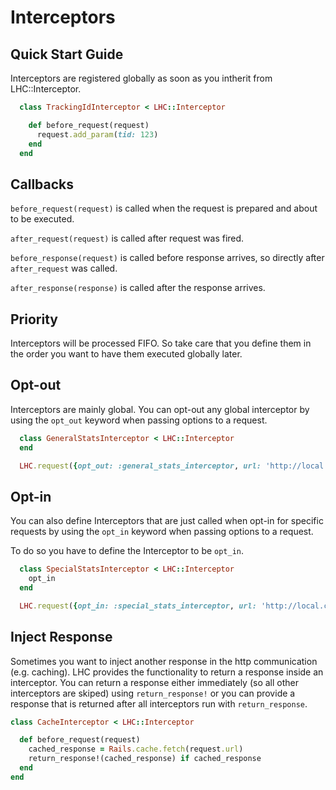 Interceptors
===

## Quick Start Guide

Interceptors are registered globally as soon as you intherit from LHC::Interceptor.

```ruby
  class TrackingIdInterceptor < LHC::Interceptor

    def before_request(request)
      request.add_param(tid: 123)
    end
  end
```

## Callbacks

`before_request(request)` is called when the request is prepared and about to be executed.

`after_request(request)` is called after request was fired.

`before_response(request)` is called before response arrives, so directly after `after_request` was called.

`after_response(response)` is called after the response arrives.

## Priority

Interceptors will be processed FIFO. So take care that you define them in the order you want to have them executed globally later.

## Opt-out

Interceptors are mainly global. You can opt-out any global interceptor by using the `opt_out` keyword when passing options to a request.

```ruby
  class GeneralStatsInterceptor < LHC::Interceptor
  end

  LHC.request({opt_out: :general_stats_interceptor, url: 'http://local.ch'}) # is not calling the GeneralStatsInterceptor
```

## Opt-in

You can also define Interceptors that are just called when opt-in for specific requests by using the `opt_in` keyword when passing options to a request.

To do so you have to define the Interceptor to be `opt_in`.

```ruby
  class SpecialStatsInterceptor < LHC::Interceptor
    opt_in
  end

  LHC.request({opt_in: :special_stats_interceptor, url: 'http://local.ch'}) # is calling the SpecialStatsInterceptor
```

## Inject Response

Sometimes you want to inject another response in the http communication (e.g. caching). LHC provides the functionality to return a response inside an interceptor.
You can return a response either immediately (so all other interceptors are skiped) using `return_response!`
or you can provide a response that is returned after all interceptors run with `return_response`.

```ruby
class CacheInterceptor < LHC::Interceptor

  def before_request(request)
    cached_response = Rails.cache.fetch(request.url)
    return_response!(cached_response) if cached_response
  end
end
```
